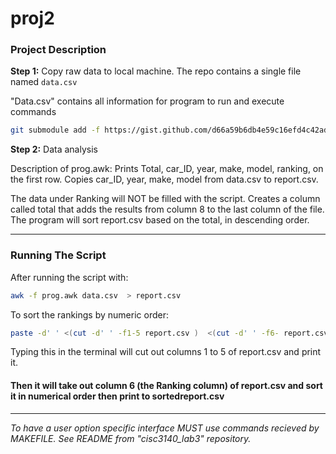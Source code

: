 # proj2

### Project Description
**Step 1:** Copy raw data to local machine. The repo contains a single file named `data.csv`

"Data.csv" contains all information for program to run and execute commands
```sh
git submodule add -f https://gist.github.com/d66a59b6db4e59c16efd4c42ad411f8e.git data
```

**Step 2:** Data analysis 

Description of prog.awk:
Prints Total, car_ID, year, make, model, ranking, on the first row.
Copies car_ID, year, make, model from data.csv to report.csv.

The data under Ranking will NOT be filled with the script.
Creates a column called total that adds the results from column 8 to the last column of the file.
The program will sort report.csv based on the total, in descending order.

-----------------------------------
### Running The Script
After running the script with: 
``` sh
awk -f prog.awk data.csv  > report.csv
```

To sort the rankings by numeric order:
``` sh
paste -d' ' <(cut -d' ' -f1-5 report.csv )  <(cut -d' ' -f6- report.csv |sort -n) >sortedreport.csv
```

Typing this in the terminal will cut out columns 1 to 5 of report.csv and print it.

#### Then it will take out column 6 (the Ranking column) of report.csv and sort it in numerical order then print to sortedreport.csv
----
*To have a user option specific interface MUST use commands recieved by MAKEFILE. See README from "cisc3140_lab3" repository.*